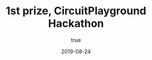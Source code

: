 ---
author:
  name: "Jatin Dehmiwal"
date: 2019-08-24
title: 1st prize, CircuitPlayground Hackathon
eventname: Hardware Hackers Club
eventlocation:
weight: 10
---
